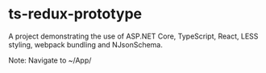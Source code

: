 # ts-redux-prototype

A project demonstrating the use of ASP.NET Core, TypeScript, React, LESS styling, webpack bundling and NJsonSchema.

Note: Navigate to ~/App/
